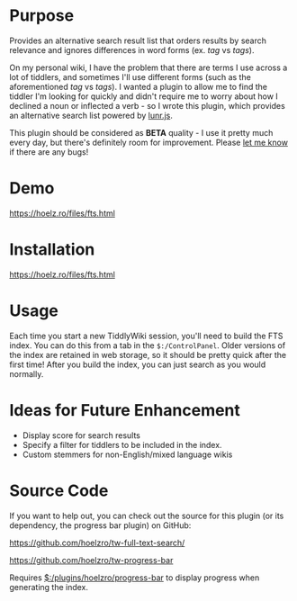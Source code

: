# Purpose

Provides an alternative search result list that orders results by search relevance and ignores differences in word forms (ex. *tag* vs *tags*).

On my personal wiki, I have the problem that there are terms I use across a lot of tiddlers, and sometimes I'll use different forms (such as the aforementioned *tag* vs *tags*).  I wanted a plugin to allow me to find the tiddler I'm looking for quickly and didn't require me to worry about how I declined a noun or inflected a verb - so I wrote this plugin, which provides an alternative search list powered by [lunr.js](https://lunrjs.com/).

This plugin should be considered as **BETA** quality - I use it pretty much every day, but there's definitely room for improvement.  Please [let me know](https://github.com/hoelzro/tw-full-text-search/issues) if there are any bugs!

# Demo

https://hoelz.ro/files/fts.html

# Installation

https://hoelz.ro/files/fts.html

# Usage

Each time you start a new TiddlyWiki session, you'll need to build the FTS index.  You can do this from a tab in the `$:/ControlPanel`.  Older versions of the index are retained in web storage, so it should be pretty quick after the first time!  After you build the index, you can just search as you would normally.

# Ideas for Future Enhancement

  * Display score for search results
  * Specify a filter for tiddlers to be included in the index.
  * Custom stemmers for non-English/mixed language wikis

# Source Code

If you want to help out, you can check out the source for this plugin (or its dependency, the progress bar plugin) on GitHub:

https://github.com/hoelzro/tw-full-text-search/

https://github.com/hoelzro/tw-progress-bar

Requires [$:/plugins/hoelzro/progress-bar](https://github.com/hoelzro/tw-progress-bar) to display progress when generating the index.
